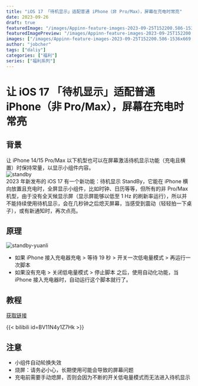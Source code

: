 ```yaml
---
title: "iOS 17 「待机显示」适配普通 iPhone（非 Pro/Max），屏幕在充电时常亮"
date: 2023-09-26
draft: true
featuredImage: "/images/Appinn-feature-images-2023-09-25T152200.586-1536x669.webp"
featuredImagePreview: "/images/Appinn-feature-images-2023-09-25T152200.586-1536x669.webp"
images: ["/images/Appinn-feature-images-2023-09-25T152200.586-1536x669.webp"]
author: "jobcher"
tags: ["daliy"]
categories: ["福利"]
series: ["福利系列"]
---
```

# 让 iOS 17 「待机显示」适配普通 iPhone（非 Pro/Max），屏幕在充电时常亮
## 背景
让 iPhone 14/15 Pro/Max 以下机型也可以在屏幕激活待机显示功能（充电且横置）时保持常量，以显示小组件内容。  
![standby](/images/Appinn-feature-images-2023-09-25T152200.586-1536x669.webp)  
2023 年新发布的 iOS 17 有一个新功能：待机显示 StandBy，它能在 iPhone 横向放置且充电时，全屏显示小组件，比如时钟、日历等等，但所有的非 Pro/Max 机型，由于没有全天候显示屏（显示屏能够以低至 1 Hz 的刷新率运行），所以并不能持续使用待机显示，会在几秒钟之后熄灭屏幕，当感受到震动（轻轻拍一下桌子），或有新通知时，再次点亮。  
## 原理
![standby-yuanli](/images/photo_2023-09-25_15-52-04.jpg)  
- 如果 iPhone 接入充电器充电 > 等待 19 秒 > 开关一次低电量模式 > 再运行一次脚本
- 如果没有充电 > 关闭低电量模式 > 停止脚本
之后，使用自动化功能，当 iPhone 接入充电器时，自动运行这个脚本就行了。  
## 教程
[获取链接](https://www.icloud.com/shortcuts/f50d508c7ec9471a9fb94a3b2b57f1af)  
  
{{< bilibili id=BV11N4y1Z7Hk >}}  
## 注意
- 小组件自动轮换失效
- 烧屏：请务必小心，长期使用可能会导致的屏幕问题
- 充电前需要手动熄屏，否则会因为不断的开关低电量模式而无法进入待机显示
